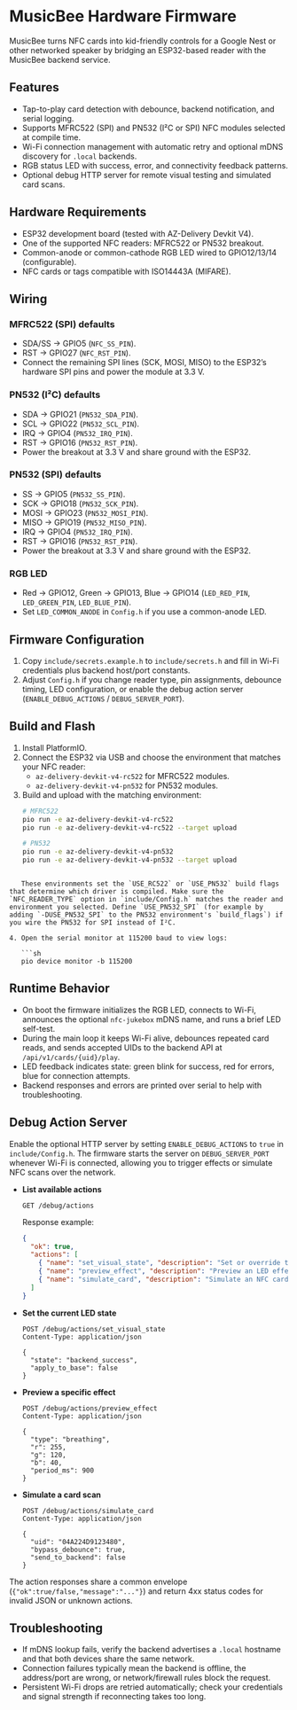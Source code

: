 # MusicBee Hardware Firmware

MusicBee turns NFC cards into kid-friendly controls for a Google Nest or other networked speaker by bridging an ESP32-based reader with the MusicBee backend service.

## Features
- Tap-to-play card detection with debounce, backend notification, and serial logging.
- Supports MFRC522 (SPI) and PN532 (I²C or SPI) NFC modules selected at compile time.
- Wi-Fi connection management with automatic retry and optional mDNS discovery for `.local` backends.
- RGB status LED with success, error, and connectivity feedback patterns.
- Optional debug HTTP server for remote visual testing and simulated card scans.

## Hardware Requirements
- ESP32 development board (tested with AZ-Delivery Devkit V4).
- One of the supported NFC readers: MFRC522 or PN532 breakout.
- Common-anode or common-cathode RGB LED wired to GPIO12/13/14 (configurable).
- NFC cards or tags compatible with ISO14443A (MIFARE).

## Wiring
### MFRC522 (SPI) defaults
- SDA/SS → GPIO5 (`NFC_SS_PIN`).
- RST → GPIO27 (`NFC_RST_PIN`).
- Connect the remaining SPI lines (SCK, MOSI, MISO) to the ESP32’s hardware SPI pins and power the module at 3.3 V.

### PN532 (I²C) defaults
- SDA → GPIO21 (`PN532_SDA_PIN`).
- SCL → GPIO22 (`PN532_SCL_PIN`).
- IRQ → GPIO4 (`PN532_IRQ_PIN`).
- RST → GPIO16 (`PN532_RST_PIN`).
- Power the breakout at 3.3 V and share ground with the ESP32.

### PN532 (SPI) defaults
- SS → GPIO5 (`PN532_SS_PIN`).
- SCK → GPIO18 (`PN532_SCK_PIN`).
- MOSI → GPIO23 (`PN532_MOSI_PIN`).
- MISO → GPIO19 (`PN532_MISO_PIN`).
- IRQ → GPIO4 (`PN532_IRQ_PIN`).
- RST → GPIO16 (`PN532_RST_PIN`).
- Power the breakout at 3.3 V and share ground with the ESP32.

### RGB LED
- Red → GPIO12, Green → GPIO13, Blue → GPIO14 (`LED_RED_PIN`, `LED_GREEN_PIN`, `LED_BLUE_PIN`).
- Set `LED_COMMON_ANODE` in `Config.h` if you use a common-anode LED.

## Firmware Configuration
1. Copy `include/secrets.example.h` to `include/secrets.h` and fill in Wi-Fi credentials plus backend host/port constants.
2. Adjust `Config.h` if you change reader type, pin assignments, debounce timing, LED configuration, or enable the debug action server (`ENABLE_DEBUG_ACTIONS` / `DEBUG_SERVER_PORT`).

## Build and Flash
1. Install PlatformIO.
2. Connect the ESP32 via USB and choose the environment that matches your NFC reader:
   - `az-delivery-devkit-v4-rc522` for MFRC522 modules.
   - `az-delivery-devkit-v4-pn532` for PN532 modules.
3. Build and upload with the matching environment:
   ```sh
   # MFRC522
   pio run -e az-delivery-devkit-v4-rc522
   pio run -e az-delivery-devkit-v4-rc522 --target upload

   # PN532
   pio run -e az-delivery-devkit-v4-pn532
   pio run -e az-delivery-devkit-v4-pn532 --target upload
```

   These environments set the `USE_RC522` or `USE_PN532` build flags that determine which driver is compiled. Make sure the `NFC_READER_TYPE` option in `include/Config.h` matches the reader and environment you selected. Define `USE_PN532_SPI` (for example by adding `-DUSE_PN532_SPI` to the PN532 environment's `build_flags`) if you wire the PN532 for SPI instead of I²C.

4. Open the serial monitor at 115200 baud to view logs:

   ```sh
   pio device monitor -b 115200
   ```

## Runtime Behavior

* On boot the firmware initializes the RGB LED, connects to Wi-Fi, announces the optional `nfc-jukebox` mDNS name, and runs a brief LED self-test.
* During the main loop it keeps Wi-Fi alive, debounces repeated card reads, and sends accepted UIDs to the backend API at `/api/v1/cards/{uid}/play`.
* LED feedback indicates state: green blink for success, red for errors, blue for connection attempts.
* Backend responses and errors are printed over serial to help with troubleshooting.

## Debug Action Server

Enable the optional HTTP server by setting `ENABLE_DEBUG_ACTIONS` to `true` in `include/Config.h`. The firmware starts the server on `DEBUG_SERVER_PORT` whenever Wi-Fi is connected, allowing you to trigger effects or simulate NFC scans over the network.

* **List available actions**

  ```http
  GET /debug/actions
  ```

  Response example:

  ```json
  {
    "ok": true,
    "actions": [
      { "name": "set_visual_state", "description": "Set or override the current LED state." },
      { "name": "preview_effect", "description": "Preview an LED effect with custom colours." },
      { "name": "simulate_card", "description": "Simulate an NFC card scan with an arbitrary UID." }
    ]
  }
  ```

* **Set the current LED state**

  ```http
  POST /debug/actions/set_visual_state
  Content-Type: application/json

  {
    "state": "backend_success",
    "apply_to_base": false
  }
  ```

* **Preview a specific effect**

  ```http
  POST /debug/actions/preview_effect
  Content-Type: application/json

  {
    "type": "breathing",
    "r": 255,
    "g": 120,
    "b": 40,
    "period_ms": 900
  }
  ```

* **Simulate a card scan**

  ```http
  POST /debug/actions/simulate_card
  Content-Type: application/json

  {
    "uid": "04A224D9123480",
    "bypass_debounce": true,
    "send_to_backend": false
  }
  ```

The action responses share a common envelope (`{"ok":true/false,"message":"..."}`) and return 4xx status codes for invalid JSON or unknown actions.

## Troubleshooting

* If mDNS lookup fails, verify the backend advertises a `.local` hostname and that both devices share the same network.
* Connection failures typically mean the backend is offline, the address/port are wrong, or network/firewall rules block the request.
* Persistent Wi-Fi drops are retried automatically; check your credentials and signal strength if reconnecting takes too long.

